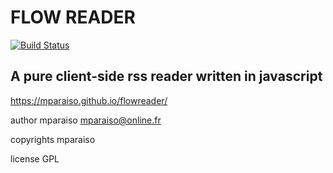 FLOW READER
===========

[![Build Status](https://travis-ci.org/Mparaiso/flowreader.svg?branch=master)](https://travis-ci.org/Mparaiso/flowreader)

A pure client-side rss reader written in javascript
---------------------------------------------------

https://mparaiso.github.io/flowreader/

author mparaiso <mparaiso@online.fr>

copyrights mparaiso

license GPL


